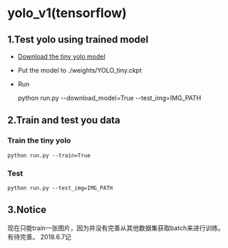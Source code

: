 # yolo_v1(tensorflow)

## 1.Test yolo using trained model
- [Download the tiny yolo model](https://drive.google.com/file/d/0B2JbaJSrWLpza0FtQlc3ejhMTTA/view?usp=sharing)
- Put the model to ./weights/YOLO_tiny.ckpt
- Run



    python run.py --download_model=True --test_img=IMG_PATH

## 2.Train and test you data

### Train the tiny yolo

    python run.py --train=True

### Test 

    python run.py --test_img=IMG_PATH

## 3.Notice
现在只能train一张图片，因为并没有完善从其他数据集获取batch来进行训练。
有待完善。 2018.6.7记
